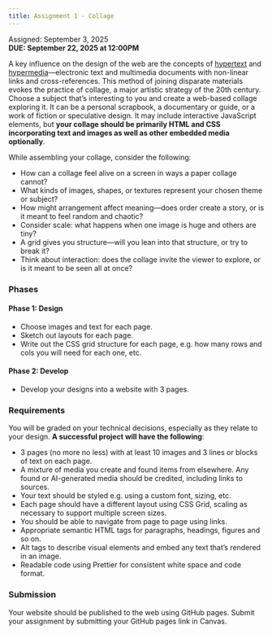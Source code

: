 ```yaml
---
title: Assignment 1 - Collage
---
```

Assigned: September 3, 2025<br/>
**DUE: September 22, 2025 at 12:00PM**

A key influence on the design of the web are the concepts of [hypertext](https://en.wikipedia.org/wiki/Hypertext) and [hypermedia](https://en.wikipedia.org/wiki/Hypermedia)—electronic text and multimedia documents with non-linear links and cross-references. This method of joining disparate materials evokes the practice of collage, a major artistic strategy of the 20th century. Choose a subject that’s interesting to you and create a web-based collage exploring it. It can be a personal scrapbook, a documentary or guide, or a work of fiction or speculative design. It may include interactive JavaScript elements, but **your collage should be primarily HTML and CSS incorporating text and images as well as other embedded media optionally**.

While assembling your collage, consider the following:

* How can a collage feel alive on a screen in ways a paper collage cannot?
* What kinds of images, shapes, or textures represent your chosen theme or subject?
* How might arrangement affect meaning—does order create a story, or is it meant to feel random and chaotic?
* Consider scale: what happens when one image is huge and others are tiny?
* A grid gives you structure—will you lean into that structure, or try to break it?
* Think about interaction: does the collage invite the viewer to explore, or is it meant to be seen all at once?

### Phases

#### Phase 1: Design

* Choose images and text for each page.
* Sketch out layouts for each page.
* Write out the CSS grid structure for each page, e.g. how many rows and cols you will need for each one, etc.

#### Phase 2: Develop

* Develop your designs into a website with 3 pages.

### Requirements

You will be graded on your technical decisions, especially as they relate to your design. **A successful project will have the following**:

* 3 pages (no more no less) with at least 10 images and 3 lines or blocks of text on each page.
* A mixture of media you create and found items from elsewhere. Any found or AI-generated media should be credited, including links to sources.
* Your text should be styled e.g. using a custom font, sizing, etc.
* Each page should have a different layout using CSS Grid, scaling as necessary to support multiple screen sizes.
* You should be able to navigate from page to page using links.
* Appropriate semantic HTML tags for paragraphs, headings, figures and so on.
* Alt tags to describe visual elements and embed any text that’s rendered in an image.
* Readable code using Prettier for consistent white space and code format.

### Submission

Your website should be published to the web using GitHub pages. Submit your assignment by submitting your GitHub pages link in Canvas.
